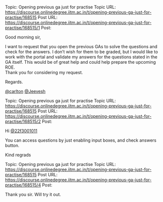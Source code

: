 Topic: Opening previous ga just for practise
Topic URL: https://discourse.onlinedegree.iitm.ac.in/t/opening-previous-ga-just-for-practise/168515
Post URL: https://discourse.onlinedegree.iitm.ac.in/t/opening-previous-ga-just-for-practise/168515/1
Post: <p>Good morning sir,</p>
<p>I want to request that you open the previous GAs to solve the questions and check for the answers. I don’t wish for them to be graded, but I would like to work with the portal and validate my answers for the questions stated in the GA itself. This would be of great help and could help prepare the upcoming ROE.<br>
Thank you for considering my request.</p>
<p>Regards.</p>
<p><a class="mention" href="/u/carlton">@carlton</a> <a class="mention" href="/u/jeevesh">@Jeevesh</a></p>

Topic: Opening previous ga just for practise
Topic URL: https://discourse.onlinedegree.iitm.ac.in/t/opening-previous-ga-just-for-practise/168515
Post URL: https://discourse.onlinedegree.iitm.ac.in/t/opening-previous-ga-just-for-practise/168515/2
Post: <p>Hi <a class="mention" href="/u/22f3001011">@22f3001011</a></p>
<p>You can access questions by just enabling input boxes, and check answers button.</p>
<p>Kind regrads</p>

Topic: Opening previous ga just for practise
Topic URL: https://discourse.onlinedegree.iitm.ac.in/t/opening-previous-ga-just-for-practise/168515
Post URL: https://discourse.onlinedegree.iitm.ac.in/t/opening-previous-ga-just-for-practise/168515/4
Post: <p>Thank you sir. Will try it out.</p>
